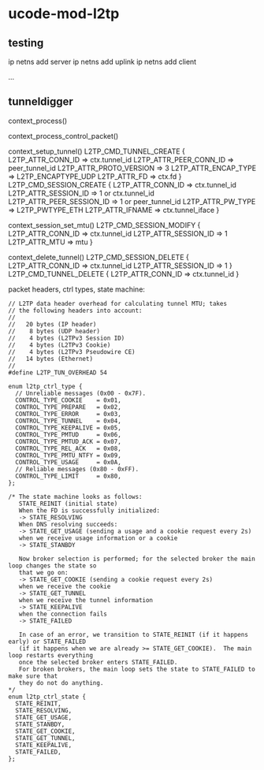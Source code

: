 
# ucode-mod-l2tp

## testing

ip netns add server
ip netns add uplink
ip netns add client

...

## tunneldigger

context_process()

context_process_control_packet()

context_setup_tunnel()
L2TP_CMD_TUNNEL_CREATE {
  L2TP_ATTR_CONN_ID => ctx.tunnel_id
  L2TP_ATTR_PEER_CONN_ID => peer_tunnel_id
  L2TP_ATTR_PROTO_VERSION => 3
  L2TP_ATTR_ENCAP_TYPE => L2TP_ENCAPTYPE_UDP
  L2TP_ATTR_FD => ctx.fd
}
L2TP_CMD_SESSION_CREATE {
  L2TP_ATTR_CONN_ID => ctx.tunnel_id
  L2TP_ATTR_SESSION_ID => 1 or ctx.tunnel_id
  L2TP_ATTR_PEER_SESSION_ID =>  1 or peer_tunnel_id
  L2TP_ATTR_PW_TYPE => L2TP_PWTYPE_ETH
  L2TP_ATTR_IFNAME => ctx.tunnel_iface
}

context_session_set_mtu()
L2TP_CMD_SESSION_MODIFY {
  L2TP_ATTR_CONN_ID => ctx.tunnel_id
  L2TP_ATTR_SESSION_ID => 1
  L2TP_ATTR_MTU => mtu
}

context_delete_tunnel()
L2TP_CMD_SESSION_DELETE {
  L2TP_ATTR_CONN_ID => ctx.tunnel_id
  L2TP_ATTR_SESSION_ID => 1
}
L2TP_CMD_TUNNEL_DELETE {
  L2TP_ATTR_CONN_ID => ctx.tunnel_id
}

packet headers, ctrl types, state machine:
```
// L2TP data header overhead for calculating tunnel MTU; takes
// the following headers into account:
//
//   20 bytes (IP header)
//    8 bytes (UDP header)
//    4 bytes (L2TPv3 Session ID)
//    4 bytes (L2TPv3 Cookie)
//    4 bytes (L2TPv3 Pseudowire CE)
//   14 bytes (Ethernet)
//
#define L2TP_TUN_OVERHEAD 54

enum l2tp_ctrl_type {
  // Unreliable messages (0x00 - 0x7F).
  CONTROL_TYPE_COOKIE    = 0x01,
  CONTROL_TYPE_PREPARE   = 0x02,
  CONTROL_TYPE_ERROR     = 0x03,
  CONTROL_TYPE_TUNNEL    = 0x04,
  CONTROL_TYPE_KEEPALIVE = 0x05,
  CONTROL_TYPE_PMTUD     = 0x06,
  CONTROL_TYPE_PMTUD_ACK = 0x07,
  CONTROL_TYPE_REL_ACK   = 0x08,
  CONTROL_TYPE_PMTU_NTFY = 0x09,
  CONTROL_TYPE_USAGE     = 0x0A,
  // Reliable messages (0x80 - 0xFF).
  CONTROL_TYPE_LIMIT     = 0x80,
};

/* The state machine looks as follows:
   STATE_REINIT (initial state)
   When the FD is successfully initialized:
   -> STATE_RESOLVING
   When DNS resolving succeeds:
   -> STATE_GET_USAGE (sending a usage and a cookie request every 2s)
   when we receive usage information or a cookie
   -> STATE_STANBDY

   Now broker selection is performed; for the selected broker the main loop changes the state so
   that we go on:
   -> STATE_GET_COOKIE (sending a cookie request every 2s)
   when we receive the cookie
   -> STATE_GET_TUNNEL
   when we receive the tunnel information
   -> STATE_KEEPALIVE
   when the connection fails
   -> STATE_FAILED

   In case of an error, we transition to STATE_REINIT (if it happens early) or STATE_FAILED
   (if it happens when we are already >= STATE_GET_COOKIE).  The main loop restarts everything
   once the selected broker enters STATE_FAILED.
   For broken brokers, the main loop sets the state to STATE_FAILED to make sure that
   they do not do anything.
*/
enum l2tp_ctrl_state {
  STATE_REINIT,
  STATE_RESOLVING,
  STATE_GET_USAGE,
  STATE_STANBDY,
  STATE_GET_COOKIE,
  STATE_GET_TUNNEL,
  STATE_KEEPALIVE,
  STATE_FAILED,
};
```
